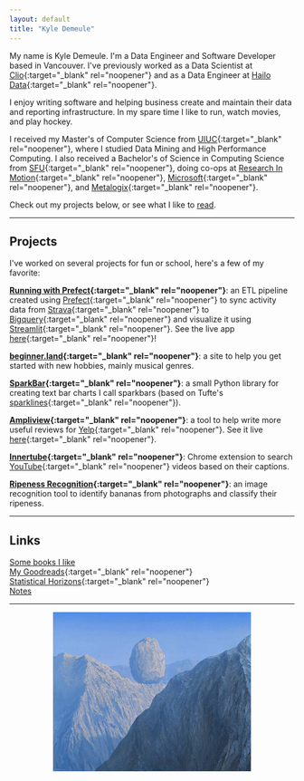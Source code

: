 ```yaml
---
layout: default
title: "Kyle Demeule"
---
```


My name is Kyle Demeule. I'm a Data Engineer and Software Developer based in Vancouver. I've previously worked as a Data Scientist at [Clio](https://www.clio.com){:target="_blank" rel="noopener"} and as a Data Engineer at [Hailo Data](https://hailodata.com/){:target="_blank" rel="noopener"}.

I enjoy writing software and helping business create and maintain their data and reporting infrastructure. In my spare time I like to run, watch movies, and play hockey.

I received my Master's of Computer Science from [UIUC](https://illinois.edu/){:target="_blank" rel="noopener"}, where I studied Data Mining and High Performance Computing. I also received a Bachelor's of Science in Computing Science from [SFU](https://www.sfu.ca/){:target="_blank" rel="noopener"}, doing co-ops at [Research In Motion](https://www.researchinmotion.com/){:target="_blank" rel="noopener"}, [Microsoft](https://www.microsoft.com/){:target="_blank" rel="noopener"}, and [Metalogix](https://www.quest.com/metalogix/){:target="_blank" rel="noopener"}.

Check out my projects below, or see what I like to [read](./books).

---

## Projects

I've worked on several projects for fun or school, here's a few of my favorite:

**[Running with Prefect](https://github.com/kyledemeule/running-with-prefect){:target="_blank" rel="noopener"}**: an ETL pipeline created using [Prefect](https://www.prefect.io/){:target="_blank" rel="noopener"} to sync activity data from [Strava](https://www.strava.com/){:target="_blank" rel="noopener"} to [Bigquery](https://cloud.google.com/bigquery){:target="_blank" rel="noopener"} and visualize it using [Streamlit](https://streamlit.io/){:target="_blank" rel="noopener"}. See the live app [here](https://running-with-prefect.streamlit.app/){:target="_blank" rel="noopener"}!

**[beginner.land](https://beginner.land){:target="_blank" rel="noopener"}**: a site to help you get started with new hobbies, mainly musical genres.

**[SparkBar](https://github.com/kyledemeule/sparkbar){:target="_blank" rel="noopener"}**: a small Python library for creating text bar charts I call sparkbars (based on Tufte's [sparklines](https://www.edwardtufte.com/bboard/q-and-a-fetch-msg?msg_id=0001OR&topic){:target="_blank" rel="noopener"}).

**[Ampliview](https://github.com/kyledemeule/ampliview){:target="_blank" rel="noopener"}**: a tool to help write more useful reviews for [Yelp](https://www.yelp.com/){:target="_blank" rel="noopener"}. See it live [here](https://ampliview.herokuapp.com/){:target="_blank" rel="noopener"}.

**[Innertube](https://github.com/kyledemeule/innertube){:target="_blank" rel="noopener"}**: Chrome extension to search [YouTube](https://www.youtube.com/){:target="_blank" rel="noopener"} videos based on their captions.

**[Ripeness Recognition](https://github.com/kyledemeule/cmpt-726-ripeness-recognition){:target="_blank" rel="noopener"}**: an image recognition tool to identify bananas from photographs and classify their ripeness.

---

## Links

[Some books I like](./books)  
[My Goodreads](https://www.goodreads.com/user/show/134975324-kyle){:target="_blank" rel="noopener"}  
[Statistical Horizons](https://statisticalhorizons.com/){:target="_blank" rel="noopener"}  
[Notes](/notes)

---

<p align="center"><img style="width:350px;" src="/assets/img/logo.jpg" /></p>